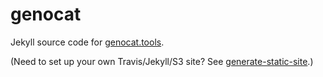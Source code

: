 # genocat

Jekyll source code for [genocat.tools](http://genocat.tools/). 

(Need to set up your own Travis/Jekyll/S3 site? See [generate-static-site](https://github.com/hms-dbmi/generate-static-site).)
